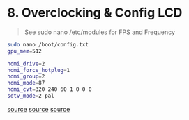 # 8. Overclocking & Config LCD

> See sudo nano /etc/modules for FPS and Frequency

```bash
sudo nano /boot/config.txt
gpu_mem=512

hdmi_drive=2
hdmi_force_hotplug=1
hdmi_group=2
hdmi_mode=87
hdmi_cvt=320 240 60 1 0 0 0
sdtv_mode=2 pal
```

[source](https://github.com/notro/fbtft/wiki/Performance#mz61581-pi-ext)
[source](http://elinux.org/RPiconfig#Video_mode_options)
[source](https://plomteuxkevin.wordpress.com/2013/02/24/configuration-avancee-du-raspberry/)
